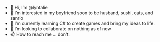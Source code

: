 - 👋 Hi, I’m @lyntalie
- 👀 I’m interested in my boyfriend soon to be husband, sushi, cats, and sanrio
- 🌱 I’m currently learning C# to create games and bring my ideas to life.
- 💞️ I’m looking to collaborate on nothing as of now
- 📫 How to reach me ... don't.

<!---
lyntalie/lyntalie is a ✨ special ✨ repository because its `README.md` (this file) appears on your GitHub profile.
You can click the Preview link to take a look at your changes.
--->
